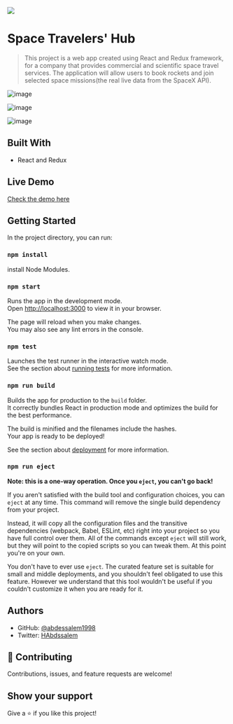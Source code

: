 ![](https://img.shields.io/badge/Microverse-blueviolet)

# Space Travelers' Hub 

> This project is a web app created using React and Redux framework, for a company that provides commercial and scientific space travel services. The application will allow users to book rockets and join selected space missions(the real live data from the SpaceX API).

![image](https://user-images.githubusercontent.com/89970442/152335730-8479c782-c395-4b65-8662-278c3c717e23.png)

![image](https://user-images.githubusercontent.com/89970442/152335792-474269c6-0f8e-4288-984f-1be16c69aaf7.png)

![image](https://user-images.githubusercontent.com/89970442/152335833-77e2270f-2aeb-47ba-bdca-6871a4ccc544.png)


## Built With

- React and Redux


## Live Demo

[Check the demo here](https://spacehub2022.herokuapp.com/)

## Getting Started

In the project directory, you can run:

### `npm install`
install Node Modules.

### `npm start`

Runs the app in the development mode.\
Open [http://localhost:3000](http://localhost:3000) to view it in your browser.

The page will reload when you make changes.\
You may also see any lint errors in the console.

### `npm test`

Launches the test runner in the interactive watch mode.\
See the section about [running tests](https://facebook.github.io/create-react-app/docs/running-tests) for more information.

### `npm run build`

Builds the app for production to the `build` folder.\
It correctly bundles React in production mode and optimizes the build for the best performance.

The build is minified and the filenames include the hashes.\
Your app is ready to be deployed!

See the section about [deployment](https://facebook.github.io/create-react-app/docs/deployment) for more information.

### `npm run eject`

**Note: this is a one-way operation. Once you `eject`, you can't go back!**

If you aren't satisfied with the build tool and configuration choices, you can `eject` at any time. This command will remove the single build dependency from your project.

Instead, it will copy all the configuration files and the transitive dependencies (webpack, Babel, ESLint, etc) right into your project so you have full control over them. All of the commands except `eject` will still work, but they will point to the copied scripts so you can tweak them. At this point you're on your own.

You don't have to ever use `eject`. The curated feature set is suitable for small and middle deployments, and you shouldn't feel obligated to use this feature. However we understand that this tool wouldn't be useful if you couldn't customize it when you are ready for it.

## Authors

- GitHub: [@abdessalem1998](https://https://github.com/abdessalem1998.com/rdnrn)
- Twitter: [HAbdssalem](https://twitter.com/HAbdssalem)


## 🤝 Contributing

Contributions, issues, and feature requests are welcome!

## Show your support

Give a ⭐️ if you like this project!
